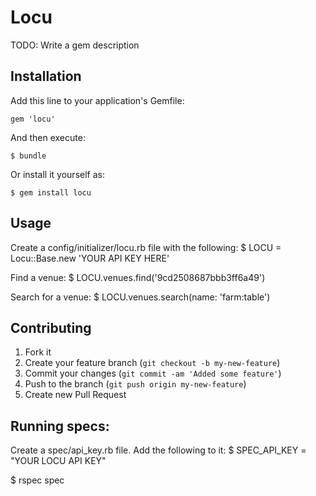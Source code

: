 # Locu

TODO: Write a gem description

## Installation

Add this line to your application's Gemfile:

    gem 'locu'

And then execute:

    $ bundle

Or install it yourself as:

    $ gem install locu

## Usage
Create a config/initializer/locu.rb file with the following:
$ LOCU = Locu::Base.new 'YOUR API KEY HERE'

Find a venue:
$ LOCU.venues.find('9cd2508687bbb3ff6a49')

Search for a venue:
$ LOCU.venues.search(name: 'farm:table')

## Contributing

1. Fork it
2. Create your feature branch (`git checkout -b my-new-feature`)
3. Commit your changes (`git commit -am 'Added some feature'`)
4. Push to the branch (`git push origin my-new-feature`)
5. Create new Pull Request

## Running specs:
Create a spec/api_key.rb file.  Add the following to it:
$ SPEC_API_KEY = "YOUR LOCU API KEY"

$ rspec spec